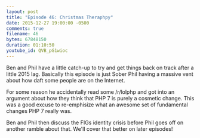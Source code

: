 ```yaml
---
layout: post
title: "Episode 46: Christmas Theraphpy"
date: 2015-12-27 19:00:00 -0500
comments: true
filename: 46
bytes: 67848150
duration: 01:10:50
youtube_id: QVB_pG1wioc
---
```


Ben and Phil have a little catch-up to try and get things back on track after a little 2015 lag. Basically this episode is just Sober Phil having a massive vent about how daft some people are on the Internet.

For some reason he accidentally read some /r/lolphp and got into an argument about how they think that PHP 7 is purely a cosmetic change. This was a good excuse to re-emphisize what an awesome set of fundamental changes PHP 7 really was.

Ben and Phil then discuss the FIGs identity crisis before Phil goes off on another ramble about that. We'll cover that better on later episodes!
